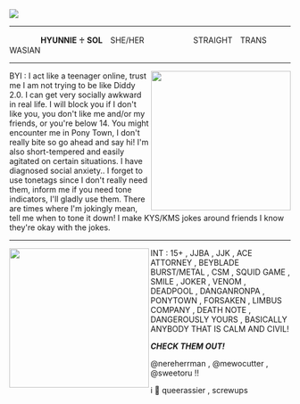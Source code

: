 <img align="center" src="https://github.com/user-attachments/assets/4faab3d0-c715-41b4-8fa8-a975d5f9d5cf">

***
　　　　**HYUNNIE** ♰ **SOL**　SHE/HER　
     　　　　　STRAIGHT　TRANS　WASIAN
    
***
<img align="right" width="250" height="250" src="https://file.garden/aCxZtS2kMRgeNog3/1">
BYI :
I act like a teenager online, trust me I am not trying to be like Diddy 2.0. I can get very socially awkward in real life. I will block you if I don't like you, you don't like me and/or my friends, or you're below 14. You might encounter me in Pony Town, I don't really bite so go ahead and say hi! I'm also short-tempered and easily agitated on certain situations. I have diagnosed social anxiety.. I forget to use tonetags since I don't really need them, inform me if you need tone indicators, I'll gladly use them. There are times where I'm jokingly mean, tell me when to tone it down! I make KYS/KMS jokes around friends I know they're okay with the jokes.

***

<img align="left" width="250" height="250" src="https://file.garden/aCxZtS2kMRgeNog3/2">
INT :
15+ , JJBA , JJK , ACE ATTORNEY , BEYBLADE BURST/METAL , CSM , SQUID GAME 
, SMILE , JOKER , VENOM , DEADPOOL , DANGANRONPA , PONYTOWN , FORSAKEN , LIMBUS COMPANY , DEATH NOTE , DANGEROUSLY YOURS , BASICALLY ANYBODY THAT IS CALM AND CIVIL!


***CHECK THEM OUT!***

@nereherrman , @mewocutter , @sweetoru !!

i 💞 queerassier , screwups
